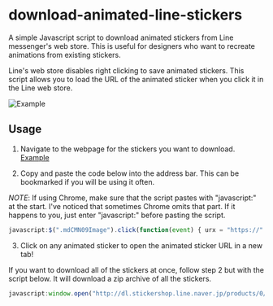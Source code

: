 # download-animated-line-stickers
A simple Javascript script to download animated stickers from Line messenger's web store. This is useful for designers who want to recreate animations from existing stickers.

Line's web store disables right clicking to save animated stickers. This script allows you to load the URL of the animated sticker when you click it in the Line web store.

![Example](https://giant.gfycat.com/RightThriftyIberiannase.gif)

## Usage

1. Navigate to the webpage for the stickers you want to download.
[Example](https://store.line.me/stickershop/product/3524/en)

2. Copy and paste the code below into the address bar. This can be bookmarked if you will be using it often.

*NOTE*: If using Chrome, make sure that the script pastes with "javascript:" at the start. I've noticed that sometimes Chrome omits that part. If it happens to you, just enter "javascript:" before pasting the script.

```javascript
javascript:$(".mdCMN09Image").click(function(event) { urx = "https://" + event.target.outerHTML.split("https://")[1].split(".png")[0] + "_animation@2x.png"; window.open(urx); console.log(urx); });
```

3. Click on any animated sticker to open the animated sticker URL in a new tab!

If you want to download all of the stickers at once, follow step 2 but with the script below. It will download a zip archive of all the stickers.

```javascript
javascript:window.open("http://dl.stickershop.line.naver.jp/products/0/0/1/" + window.location.pathname.split("product/")[1].split('/')[0] + "/iphone/stickerpack@2x.zip")
```
